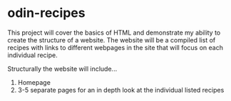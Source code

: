 # odin-recipes

This project will cover the basics of HTML and demonstrate my ability to create the structure of a website. The website will be a compiled list of recipes with links to different webpages in the site that will focus on each individual recipe. 

Structurally the website will include...

1. Homepage
2. 3-5 separate pages for an in depth look at the individual listed recipes


